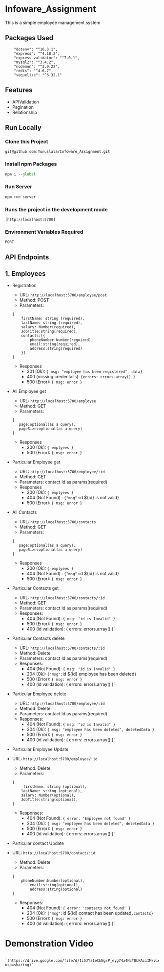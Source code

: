 # Infoware_Assignment

This is a simple employee management system 

## Packages Used
```
    "dotenv": "^16.3.1",
    "express": "^4.18.2",
    "express-validator": "^7.0.1",
    "mysql2": "^3.4.2",
    "nodemon": "^2.0.22",
    "redis": "^4.6.7",
    "sequelize": "^6.32.1"

```

## Features 
-  APIValidation
- Pagination
- Relationship 


## Run Locally
### Clone this Project

```
git@github.com:Yunuslala/Infoware_Assignment.git
```

### Install npm Packages

```javascript
npm i --global
```

### Run Server
```javascript
npm run server
```

### Runs the project in the development mode
```
[http://localhost:5700]
```

### Environment Variables Required

`PORT`

   
## API Endpoints
## 1. Employees
- Registration
    - URL: `http://localhost:5700/employee/post`
    - Method: POST
    - Parameters:
    ```
    {
        firstName: string (required),
        lastName: string (required),
        salary: Number(required),
        JobTitle:string(required),
        contacts:[{
            phoneNumber:Number(required),
            email:string(required),
            address:string(required)
        }]
    }
    ```
    - Responses
        - 201 (Ok): `{ msg: "employee has been registered", data}`
        - 400 (missing credentails): `{errors: errors.array() }`
        - 500 (Error): `{ msg: error }`


- All Employee get

    - URL: `http://localhost:5700/employee`
    - Method: GET
    - Parameters:
    ```
    {
       page:optional(as a query),
       pageSize:optional(as a query)
    }
    ```
    - Responses
        - 200 (Ok): `{ emplyees }`
        - 500 (Error): `{ msg: error }`



- Particular Employee get

    - URL: `http://localhost:5700/employee/:id`
    - Method: GET
    - Parameters: contact Id as params(required)
    - Responses
        - 200 (Ok): `{ emplyees }`
        - 404 (Not Found) : `{"msg":`id ${id} is not valid`}`
        - 500 (Error): `{ msg: error }`



- All Contacts

    - URL: `http://localhost:5700/contacts`
    - Method: GET
    - Parameters:
    ```
    {
       page:optional(as a query),
       pageSize:optional(as a query)
    }
    ```
    - Responses
        - 200 (Ok): `{ emplyees }`
        - 404 (Not Found) : `{"msg":`id ${id} is not valid`}`
        - 500 (Error): `{ msg: error }`



- Particular Contacts get

    - URL: `http://localhost:5700/contacts/:id`
    - Method: GET
    - Parameters: contact Id as params(required)
    - Responses:
        - 404 (Not Found): `{ msg: "id is Invalid" }`
        - 500 (Error): `{ msg: error }`
        - 400 (id validation): { errors: errors.array() }`


- Particular Contacts delete
    - URL: `http://localhost:5700/contacts/:id`
    - Method: Delete
    - Parameters: contact Id as params(required)
    - Responses:
        - 404 (Not Found): `{ msg: "id is Invalid" }`
        - 204 (Ok): `{"msg":`id ${id} employee has been deleted`}`
        - 500 (Error): `{ msg: error }`
        - 400 (id validation): { errors: errors.array() }`


- Particular Employee delete

    - URL: `http://localhost:5700/employee/:id`
    - Method: Delete
    - Parameters: contact Id as params(required)
    - Responses:
        - 404 (Not Found): `{ msg: "id is Invalid" }`
        - 204 (Ok): `{ msg: "employee has been deleted", deletedData }`
        - 500 (Error): `{ msg: error }`
        - 400 (id validation): { errors: errors.array() }`


- Particular Employee Update
- URL: `http://localhost:5700/employee/:id`
    - Method: Delete
    - Parameters: 
    ```
    {
         firstName: string (optional),
        lastName: string (optional),
        salary: Number(optional),
        JobTitle:string(optional),
    }
    ```
    - Responses:
        - 404 (Not Found): `{ error: 'Employee not found' }`
        - 204 (Ok): `{ msg: "employee has been deleted", deletedData }`
        - 500 (Error): `{ msg: error }`
        - 400 (id validation): { errors: errors.array() }`


- Particular contact Update
- URL: `http://localhost:5700/contact/:id`
    - Method: Delete
    - Parameters: 
    ```
    {
        phoneNumber:Number(optional),
            email:string(optional),
            address:string(optional)
    }
    ```
    - Responses:
        - 404 (Not Found): `{ error: 'contacts not found' }`
        - 204 (Ok): `{"msg":`id ${id} contact has been updated`,contacts}`
        - 500 (Error): `{ msg: error }`
        - 400 (id validation): { errors: errors.array() }`


# Demonstration Video 
              `(https://drive.google.com/file/d/1i5JYz1eCbNgrP_eyg74a4NcT8bKAiiIM/view?usp=sharing)`




